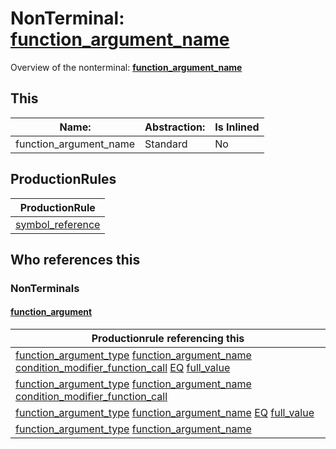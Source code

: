 # NonTerminal: **[function_argument_name](./function_argument_name.md)**

Overview of the nonterminal: **[function_argument_name](./function_argument_name.md)**



## This

| Name:                | Abstraction:    | Is Inlined |
| -------------------- | --------------- | ---------- |
| function_argument_name | Standard | No |



## ProductionRules

| ProductionRule |
| ---- |
| [symbol_reference](./symbol_reference.md)  |




## Who references this

### NonTerminals


#### [function_argument](./../Grammar/function_argument.md)

| Productionrule referencing this                      |
| ---------------------------------------------------- |
| [function_argument_type](./function_argument_type.md) [function_argument_name](./function_argument_name.md) [condition_modifier_function_call](./condition_modifier_function_call.md) [EQ](./../Lexicon/EQ.md) [full_value](./full_value.md)  |
| [function_argument_type](./function_argument_type.md) [function_argument_name](./function_argument_name.md) [condition_modifier_function_call](./condition_modifier_function_call.md)  |
| [function_argument_type](./function_argument_type.md) [function_argument_name](./function_argument_name.md) [EQ](./../Lexicon/EQ.md) [full_value](./full_value.md)  |
| [function_argument_type](./function_argument_type.md) [function_argument_name](./function_argument_name.md)  |



